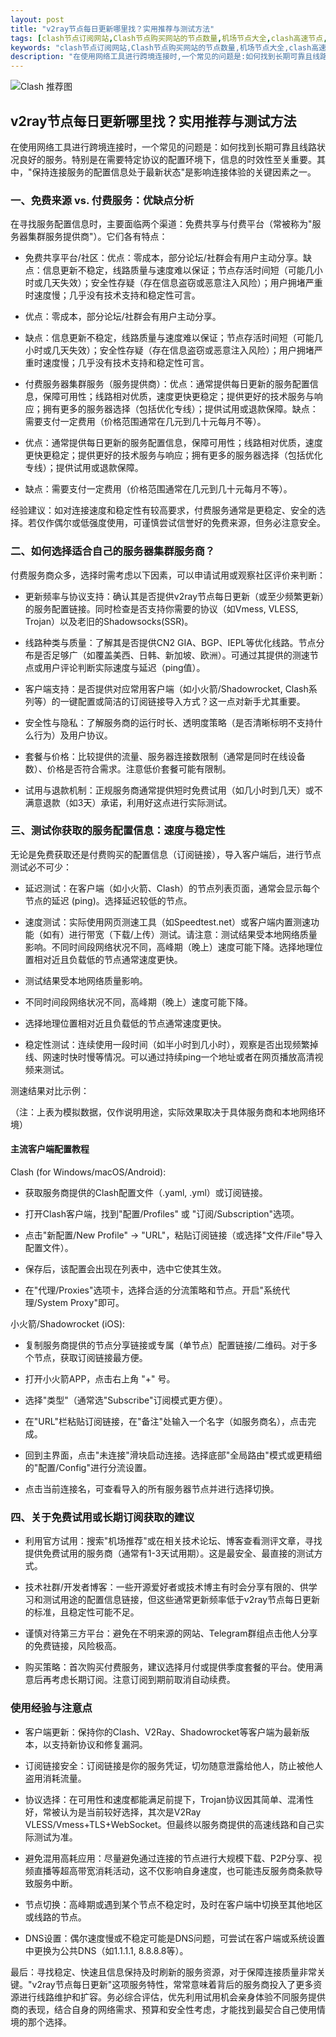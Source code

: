 ```yaml
---
layout: post
title: "v2ray节点每日更新哪里找？实用推荐与测试方法"
tags: [clash节点订阅网站,Clash节点购买网站的节点数量,机场节点大全,clash高速节点,clash付费节点12一年,免费clash配置链接]
keywords: "clash节点订阅网站,Clash节点购买网站的节点数量,机场节点大全,clash高速节点,clash付费节点12一年,免费clash配置链接"
description: "在使用网络工具进行跨境连接时,一个常见的问题是:如何找到长期可靠且线路状况良好的服务。特别是在需要特定协议的配置环境下,信息的时效性至关重要。其中,'保持连接服务的配置信息处于最新状态'是影响连接体验的关键因素之一。"
---
```


![Clash 推荐图](https://clashjd.github.io/assets/img/tiktok机场推荐.png)

## v2ray节点每日更新哪里找？实用推荐与测试方法

在使用网络工具进行跨境连接时，一个常见的问题是：如何找到长期可靠且线路状况良好的服务。特别是在需要特定协议的配置环境下，信息的时效性至关重要。其中，"保持连接服务的配置信息处于最新状态"是影响连接体验的关键因素之一。

### 一、免费来源 vs. 付费服务：优缺点分析

在寻找服务配置信息时，主要面临两个渠道：免费共享与付费平台（常被称为"服务器集群服务提供商"）。它们各有特点：

- 免费共享平台/社区：优点：零成本，部分论坛/社群会有用户主动分享。缺点：信息更新不稳定，线路质量与速度难以保证；节点存活时间短（可能几小时或几天失效）；安全性存疑（存在信息盗窃或恶意注入风险）；用户拥堵严重时速度慢；几乎没有技术支持和稳定性可言。

- 优点：零成本，部分论坛/社群会有用户主动分享。

- 缺点：信息更新不稳定，线路质量与速度难以保证；节点存活时间短（可能几小时或几天失效）；安全性存疑（存在信息盗窃或恶意注入风险）；用户拥堵严重时速度慢；几乎没有技术支持和稳定性可言。

- 付费服务器集群服务（服务提供商）：优点：通常提供每日更新的服务配置信息，保障可用性；线路相对优质，速度更快更稳定；提供更好的技术服务与响应；拥有更多的服务器选择（包括优化专线）；提供试用或退款保障。缺点：需要支付一定费用（价格范围通常在几元到几十元每月不等）。

- 优点：通常提供每日更新的服务配置信息，保障可用性；线路相对优质，速度更快更稳定；提供更好的技术服务与响应；拥有更多的服务器选择（包括优化专线）；提供试用或退款保障。

- 缺点：需要支付一定费用（价格范围通常在几元到几十元每月不等）。

经验建议：如对连接速度和稳定性有较高要求，付费服务通常是更稳定、安全的选择。若仅作偶尔或低强度使用，可谨慎尝试信誉好的免费来源，但务必注意安全。

### 二、如何选择适合自己的服务器集群服务商？

付费服务商众多，选择时需考虑以下因素，可以申请试用或观察社区评价来判断：

- 更新频率与协议支持：确认其是否提供v2ray节点每日更新（或至少频繁更新）的服务配置链接。同时检查是否支持你需要的协议（如Vmess, VLESS, Trojan）以及老旧的Shadowsocks(SSR)。

- 线路种类与质量：了解其是否提供CN2 GIA、BGP、IEPL等优化线路。节点分布是否足够广（如覆盖美西、日韩、新加坡、欧洲）。可通过其提供的测速节点或用户评论判断实际速度与延迟（ping值）。

- 客户端支持：是否提供对应常用客户端（如小火箭/Shadowrocket, Clash系列等）的一键配置或简洁的订阅链接导入方式？这一点对新手尤其重要。

- 安全性与隐私：了解服务商的运行时长、透明度策略（是否清晰标明不支持什么行为）及用户协议。

- 套餐与价格：比较提供的流量、服务器连接数限制（通常是同时在线设备数）、价格是否符合需求。注意低价套餐可能有限制。

- 试用与退款机制：正规服务商通常提供短时免费试用（如几小时到几天）或不满意退款（如3天）承诺，利用好这点进行实际测试。

### 三、测试你获取的服务配置信息：速度与稳定性

无论是免费获取还是付费购买的配置信息（订阅链接），导入客户端后，进行节点测试必不可少：

- 延迟测试：在客户端（如小火箭、Clash）的节点列表页面，通常会显示每个节点的延迟 (ping)。选择延迟较低的节点。

- 速度测试：实际使用网页测速工具（如Speedtest.net）或客户端内置测速功能（如有）进行带宽（下载/上传）测试。请注意：测试结果受本地网络质量影响。不同时间段网络状况不同，高峰期（晚上）速度可能下降。选择地理位置相对近且负载低的节点通常速度更快。

- 测试结果受本地网络质量影响。

- 不同时间段网络状况不同，高峰期（晚上）速度可能下降。

- 选择地理位置相对近且负载低的节点通常速度更快。

- 稳定性测试：连续使用一段时间（如半小时到几小时），观察是否出现频繁掉线、网速时快时慢等情况。可以通过持续ping一个地址或者在网页播放高清视频来测试。

测速结果对比示例：

（注：上表为模拟数据，仅作说明用途，实际效果取决于具体服务商和本地网络环境）

#### 主流客户端配置教程

Clash (for Windows/macOS/Android):

- 获取服务商提供的Clash配置文件（.yaml, .yml）或订阅链接。

- 打开Clash客户端，找到"配置/Profiles" 或 "订阅/Subscription"选项。

- 点击"新配置/New Profile" -> "URL"，粘贴订阅链接（或选择"文件/File"导入配置文件）。

- 保存后，该配置会出现在列表中，选中它使其生效。

- 在"代理/Proxies"选项卡，选择合适的分流策略和节点。开启"系统代理/System Proxy"即可。

小火箭/Shadowrocket (iOS):

- 复制服务商提供的节点分享链接或专属（单节点）配置链接/二维码。对于多个节点，获取订阅链接最方便。

- 打开小火箭APP，点击右上角 "+" 号。

- 选择"类型"（通常选"Subscribe"订阅模式更方便）。

- 在"URL"栏粘贴订阅链接，在"备注"处输入一个名字（如服务商名），点击完成。

- 回到主界面，点击"未连接"滑块启动连接。选择底部"全局路由"模式或更精细的"配置/Config"进行分流设置。

- 点击当前连接名，可查看导入的所有服务器节点并进行选择切换。

### 四、关于免费试用或长期订阅获取的建议

- 利用官方试用：搜索"机场推荐"或在相关技术论坛、博客查看测评文章，寻找提供免费试用的服务商（通常有1-3天试用期）。这是最安全、最直接的测试方式。

- 技术社群/开发者博客：一些开源爱好者或技术博主有时会分享有限的、供学习和测试用途的配置信息链接，但这些通常更新频率低于v2ray节点每日更新的标准，且稳定性可能不足。

- 谨慎对待第三方平台：避免在不明来源的网站、Telegram群组点击他人分享的免费链接，风险极高。

- 购买策略：首次购买付费服务，建议选择月付或提供季度套餐的平台。使用满意后再考虑长期订阅。注意订阅到期前取消自动续费。

### 使用经验与注意点

- 客户端更新：保持你的Clash、V2Ray、Shadowrocket等客户端为最新版本，以支持新协议和修复漏洞。

- 订阅链接安全：订阅链接是你的服务凭证，切勿随意泄露给他人，防止被他人盗用消耗流量。

- 协议选择：在可用性和速度都能满足前提下，Trojan协议因其简单、混淆性好，常被认为是当前较好选择，其次是V2Ray VLESS/Vmess+TLS+WebSocket。但最终以服务商提供的高速线路和自己实际测试为准。

- 避免混用高耗应用：尽量避免通过连接的节点进行大规模下载、P2P分享、视频直播等超高带宽消耗活动，这不仅影响自身速度，也可能违反服务商条款导致服务中断。

- 节点切换：高峰期或遇到某个节点不稳定时，及时在客户端中切换至其他地区或线路的节点。

- DNS设置：偶尔速度慢或不稳定可能是DNS问题，可尝试在客户端或系统设置中更换为公共DNS（如1.1.1.1, 8.8.8.8等）。

最后：寻找稳定、快速且信息保持及时刷新的服务资源，对于保障连接质量非常关键。"v2ray节点每日更新"这项服务特性，常常意味着背后的服务商投入了更多资源进行线路维护和扩容。务必综合评估，优先利用试用机会亲身体验不同服务提供商的表现，结合自身的网络需求、预算和安全性考虑，才能找到最契合自己使用情境的那个选择。